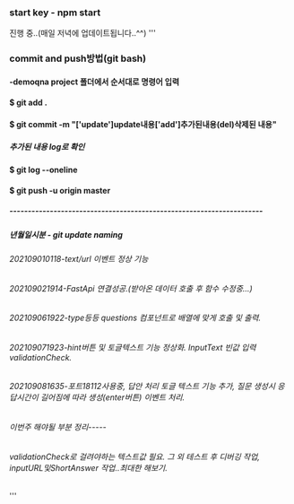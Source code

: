 ### start key - npm start
진행 중..(매일 저녁에 업데이트됩니다..^^)
'''
### commit and push방법(git bash)
#### -demoqna project 폴더에서 순서대로 명령어 입력
#### $ git add .
#### $ git commit -m "['update']update내용['add']추가된내용(del)삭제된 내용"
##### 추가된 내용 log로 확인
#### $ git log --oneline
#### $ git push -u origin master
##### ---------------------------------------------------------------------

##### 년월일시분 - git update naming
###### 202109010118-text/url 이벤트 정상 기능
###### 202109021914-FastApi 연결성공.(받아온 데이터 호출 후 함수 수정중...)
###### 202109061922-type등등 questions 컴포넌트로 배열에 맞게 호출 및 출력.
###### 202109071923-hint버튼 및 토글텍스트 기능 정상화. InputText 빈값 입력 validationCheck.
###### 202109081635-포트18112사용중, 답안 처리 토글 텍스트 기능 추가, 질문 생성시 응답시간이 길어짐에 따라 생성(enter버튼) 이벤트 처리. 

###### 이번주 해야될 부분 정리-----
######  validationCheck로 걸려야하는 텍스트값 필요. 그 외 테스트 후 디버깅 작업, inputURL및ShortAnswer 작업..최대한 해보기.
'''